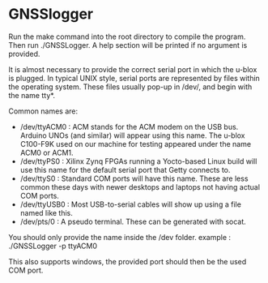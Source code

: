 # GNSSlogger

Run the make command into the root directory to compile the program.
Then run ./GNSSLogger. A help section will be printed if no argument is provided.

It is almost necessary to provide the correct serial port in which the u-blox is plugged. In typical UNIX style, serial ports are represented by files within the operating system. These files usually pop-up in /dev/, and begin with the name tty*. 

Common names are:

- /dev/ttyACM0 : ACM stands for the ACM modem on the USB bus. Arduino UNOs (and similar) will appear using this name. The u-blox C100-F9K used on our machine for testing appeared under the name ACM0 or ACM1.
- /dev/ttyPS0 : Xilinx Zynq FPGAs running a Yocto-based Linux build will use this name for the default serial port that Getty connects to.
- /dev/ttyS0 : Standard COM ports will have this name. These are less common these days with newer desktops and laptops not having actual COM ports.
- /dev/ttyUSB0 : Most USB-to-serial cables will show up using a file named like this.
- /dev/pts/0 : A pseudo terminal. These can be generated with socat.

You should only provide the name inside the /dev folder. 
example : ./GNSSLogger -p ttyACM0

This also supports windows, the provided port should then be the used COM port.
